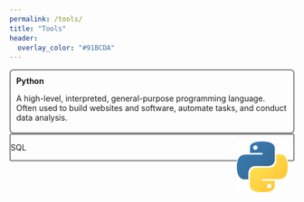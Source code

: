 ```yaml
---
permalink: /tools/
title: "Tools"
header:
  overlay_color: "#91BCDA"
---
```


<div style="height:110px; border-radius:3px; border-radius:7px; border:2px solid gray"> 
 <div style="float:left; margin:10px; text-overflow: ellipsis;">
   <b>Python</b><br> 
   <p style="font-size:14px;">
     A high-level, interpreted, general-purpose programming language.
     Often used to build websites and software, automate tasks, and conduct data analysis.
   </p>
 </div>
 
  <img src="/assets/images/tools/Python-logo-notext.svg.png" alt="" width="90" height="90" style="float:right; margin:10px" />  
</div>

<div style="border-radius:3px; border-radius:3px; border:2px solid gray"> 
  <p>SQL </p>
</div>


